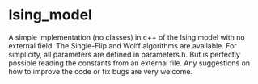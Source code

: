 # Ising_model
A simple implementation (no classes) in c++ of the Ising model with no external field. The Single-Flip and Wolff algorithms are available. For simplicity, all parameters are defined in parameters.h. But is perfectly possible reading the constants from an external file. Any suggestions on how to improve the code or fix bugs are very welcome.
